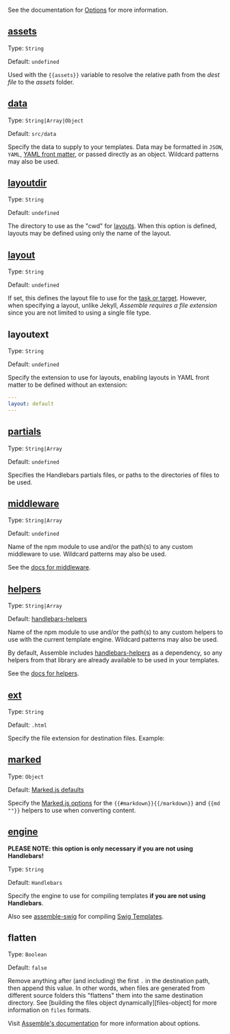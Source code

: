 See the documentation for [Options](http://assemble.io/docs/Options.html) for more information.

## [assets](http://assemble.io/docs/options-assets.html)
Type: `String`

Default: `undefined`

Used with the `{{assets}}` variable to resolve the relative path from the _dest file_ to the _assets_ folder.

## [data](http://assemble.io/docs/options-data.html)
Type: `String|Array|Object`

Default: `src/data`

Specify the data to supply to your templates. Data may be formatted in `JSON`, `YAML`, [YAML front matter](http://assemble.io/docs/YAML-front-matter.html), or passed directly as an object. Wildcard patterns may also be used.

## [layoutdir](http://assemble.io/docs/options-layoutdir.html)
Type: `String`

Default: `undefined`

The directory to use as the "cwd" for [layouts](http://assemble.io/docs/options-layout.html). When this option is defined, layouts may be defined using only the name of the layout.

## [layout](http://assemble.io/docs/options-layout.html)
Type: `String`

Default: `undefined`

If set, this defines the layout file to use for the [task or target][tasks-and-targets]. However, when specifying a layout, unlike Jekyll, _Assemble requires a file extension_ since you are not limited to using a single file type.

## layoutext
Type: `String`

Default: `undefined`

Specify the extension to use for layouts, enabling layouts in YAML front matter to be defined without an extension:

```yaml
---
layout: default
---
```

[tasks-and-targets]: http://gruntjs.com/configuring-tasks#task-configuration-and-targets

## [partials](http://assemble.io/docs/options-partials.html)
Type:  `String|Array`

Default: `undefined`

Specifies the Handlebars partials files, or paths to the directories of files to be used.

## [middleware](http://assemble.io/middleware/)
Type: `String|Array`

Default: `undefined`

Name of the npm module to use and/or the path(s) to any custom middleware to use. Wildcard patterns may also be used.

See the [docs for middleware](http://assemble.io/middleware/).

## [helpers](http://assemble.io/docs/options-helpers.html)
Type: `String|Array`

Default: [handlebars-helpers](http://github.com/assemble/handlebars-helpers)

Name of the npm module to use and/or the path(s) to any custom helpers to use with the current template engine. Wildcard patterns may also be used.

By default, Assemble includes [handlebars-helpers](http://assemble.io/docs/helpers/index.html) as a dependency, so any helpers from that library are already available to be used in your templates.

See the [docs for helpers](http://assemble.io/helpers/).

## [ext](http://assemble.io/docs/options-ext.html)
Type: `String`

Default: `.html`

Specify the file extension for destination files. Example:

## [marked](http://assemble.io/docs/options-marked.html)
Type: `Object`

Default: [Marked.js defaults](https://github.com/chjj/marked#options-1)

Specify the [Marked.js options](https://github.com/chjj/marked#options-1) for the `{{#markdown}}{{/markdown}}` and `{{md ""}}` helpers to use when converting content.

## [engine](http://assemble.io/docs/options-engine.html)

**PLEASE NOTE: this option is only necessary if you are not using Handlebars!**

Type: `String`

Default: `Handlebars`

Specify the engine to use for compiling templates **if you are not using Handlebars**.

Also see [assemble-swig](https://github.com/assemble/assemble-swig) for compiling [Swig Templates](https://github.com/paularmstrong).

## flatten
Type: `Boolean`

Default: `false`

Remove anything after (and including) the first `.` in the destination path, then append this value. In other words, when files are generated from different source folders this "flattens" them into the same destination directory. See [building the files object dynamically][files-object] for more information on `files` formats.


Visit [Assemble's documentation](http://assemble.io) for more information about options.
